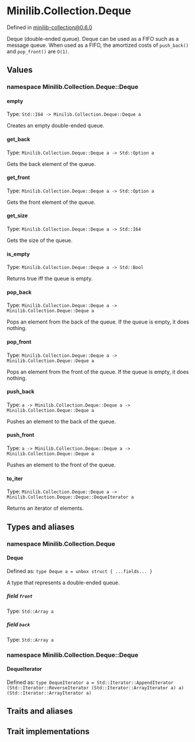 # Minilib.Collection.Deque

Defined in minilib-collection@0.6.0

Deque (double-ended queue).
Deque can be used as a FIFO such as a message queue.
When used as a FIFO, the amortized costs of `push_back()` and
`pop_front()` are `O(1)`.

## Values

### namespace Minilib.Collection.Deque::Deque

#### empty

Type: `Std::I64 -> Minilib.Collection.Deque::Deque a`

Creates an empty double-ended queue.

#### get_back

Type: `Minilib.Collection.Deque::Deque a -> Std::Option a`

Gets the back element of the queue.

#### get_front

Type: `Minilib.Collection.Deque::Deque a -> Std::Option a`

Gets the front element of the queue.

#### get_size

Type: `Minilib.Collection.Deque::Deque a -> Std::I64`

Gets the size of the queue.

#### is_empty

Type: `Minilib.Collection.Deque::Deque a -> Std::Bool`

Returns true iff the queue is empty.

#### pop_back

Type: `Minilib.Collection.Deque::Deque a -> Minilib.Collection.Deque::Deque a`

Pops an element from the back of the queue. If the queue is empty, it does nothing.

#### pop_front

Type: `Minilib.Collection.Deque::Deque a -> Minilib.Collection.Deque::Deque a`

Pops an element from the front of the queue. If the queue is empty, it does nothing.

#### push_back

Type: `a -> Minilib.Collection.Deque::Deque a -> Minilib.Collection.Deque::Deque a`

Pushes an element to the back of the queue.

#### push_front

Type: `a -> Minilib.Collection.Deque::Deque a -> Minilib.Collection.Deque::Deque a`

Pushes an element to the front of the queue.

#### to_iter

Type: `Minilib.Collection.Deque::Deque a -> Minilib.Collection.Deque::Deque::DequeIterator a`

Returns an iterator of elements.

## Types and aliases

### namespace Minilib.Collection.Deque

#### Deque

Defined as: `type Deque a = unbox struct { ...fields... }`

A type that represents a double-ended queue.

##### field `front`

Type: `Std::Array a`

##### field `back`

Type: `Std::Array a`

### namespace Minilib.Collection.Deque::Deque

#### DequeIterator

Defined as: `type DequeIterator a = Std::Iterator::AppendIterator (Std::Iterator::ReverseIterator (Std::Iterator::ArrayIterator a) a) (Std::Iterator::ArrayIterator a)`

## Traits and aliases

## Trait implementations